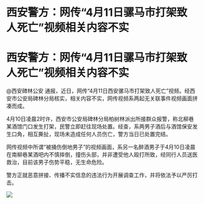 # 西安警方：网传“4月11日骡马市打架致人死亡”视频相关内容不实

# 西安警方：网传“4月11日骡马市打架致人死亡”视频相关内容不实

@西安碑林公安
通报，近日，网传“4月11日西安骡马市打架致人死亡”视频。经西安市公安局碑林分局核实，相关内容不实，网传视频系两起无关联事件视频画面拼凑而成。

4月10日凌晨2时许，西安市公安局碑林分局柏树林派出所接群众报警，称北柳巷某酒馆门口发生打架，民警立即赶往现场处置。经查，系两男子酒后与酒馆保安发生口角，相互撕扯，现场未造成任何人员伤亡，警方当日已处置完结。

网传视频中所谓“被捅伤倒地男子”的视频画面，系另一名醉酒男子于4月10日凌晨在南柳巷某酒吧内不慎摔倒，撞伤头部，并非遭受他人殴打所致，经同行人员送医救治，目前该男子伤势平稳，无生命危险。

警方正就恶意拼接、传播不实信息的违法行为开展调查工作，并将依法予以严厉打击。

![](https://inews.gtimg.com/om_bt/OSJWglPidg5DmvKkrEeZ2H04VdWgJBCF0039wH8E0Wji0AA/1000)

